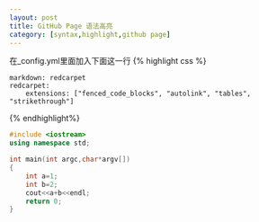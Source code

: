 ```yaml
---
layout: post
title: GitHub Page 语法高亮
category: [syntax,highlight,github page]
---
```


在_config.yml里面加入下面这一行
{% highlight css %} 
```<pre>
markdown: redcarpet
redcarpet:
    extensions: ["fenced_code_blocks", "autolink", "tables", "strikethrough"]
```
{% endhighlight%}


```c++
#include <iostream>
using namespace std;

int main(int argc,char*argv[])
{
	int a=1;
	int b=2;
	cout<<a+b<<endl;
	return 0;
}

```
